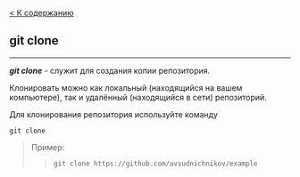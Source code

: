 [< К содержанию](/readme.md)
## git clone
---

***git clone*** - служит для создания копии репозитория.

Клонировать можно как локальный (находящийся на вашем компьютере), так и удалённый (находящийся в сети) репозиторий.

Для клонирования репозитория используйте команду
``` bash=
git clone
```
>Пример: 
>>`git clone https://github.com/avsudnichnikov/example`